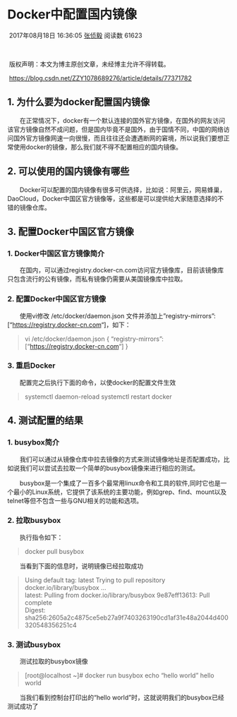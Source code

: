 # Docker中配置国内镜像

​     2017年08月18日 16:36:05           [张侦毅](https://me.csdn.net/ZZY1078689276)           阅读数 61623                                                                  

​                   

​      版权声明：本文为博主原创文章，未经博主允许不得转载。          

​           https://blog.csdn.net/ZZY1078689276/article/details/77371782                 

## **1. 为什么要为docker配置国内镜像**

  在正常情况下，docker有一个默认连接的国外官方镜像，在国外的网友访问该官方镜像自然不成问题，但是国内毕竟不是国外，由于国情不同，中国的网络访问国外官方镜像网速一向很慢，而且往往还会遭遇断网的窘境，所以说我们要想正常使用docker的镜像，那么我们就不得不配置相应的国内镜像。

## **2. 可以使用的国内镜像有哪些**

  Docker可以配置的国内镜像有很多可供选择，比如说：阿里云，网易蜂巢，DaoCloud，Docker中国区官方镜像等，这些都是可以提供给大家随意选择的不错的镜像仓库。

## **3. 配置Docker中国区官方镜像**

### **1. Docker中国区官方镜像简介**

  在国内，可以通过registry.docker-cn.com访问官方镜像库，目前该镜像库只包含流行的公有镜像，而私有镜像仍需要从美国镜像库中拉取。

### **2. 配置Docker中国区官方镜像**

  使用vi修改 /etc/docker/daemon.json 文件并添加上”registry-mirrors”: [“<https://registry.docker-cn.com>“]，如下：

> vi /etc/docker/daemon.json 
>    { 
>          “registry-mirrors”: [“<https://registry.docker-cn.com>“] 
>    }

### **3. 重启Docker**

  配置完之后执行下面的命令，以使docker的配置文件生效

> systemctl daemon-reload 
>    systemctl restart docker

## **4. 测试配置的结果**

### **1. busybox简介**

  我们可以通过从镜像仓库中拉去镜像的方式来测试镜像地址是否配置成功，比如说我们可以尝试去拉取一个简单的busybox镜像来进行相应的测试。

  busybox是一个集成了一百多个最常用linux命令和工具的软件,同时它也是一个最小的Linux系统，它提供了该系统的主要功能，例如grep、find、mount以及telnet等但不包含一些与GNU相关的功能和选项。

### **2. 拉取busybox**

  执行指令如下：

> docker pull busybox

  当看到下面的信息时，说明镜像已经拉取成功

> Using default tag: latest 
>    Trying to pull repository docker.io/library/busybox …  
>    latest: Pulling from docker.io/library/busybox 
>    9e87eff13613: Pull complete  
>    Digest: sha256:2605a2c4875ce5eb27a9f7403263190cd1af31e48a2044d400320548356251c4

### **3. 测试busybox**

  测试拉取的busybox镜像

> [root@localhost ~]# docker run busybox echo “hello world” 
>    hello world

  当我们看到控制台打印出的“hello world”时，这就说明我们的busybox已经测试成功了